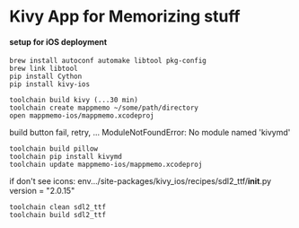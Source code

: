 # Kivy App for Memorizing stuff

#### setup for iOS deployment
```
brew install autoconf automake libtool pkg-config
brew link libtool
pip install Cython
pip install kivy-ios
```

```
toolchain build kivy (...30 min)
toolchain create mappmemo ~/some/path/directory
open mappmemo-ios/mappmemo.xcodeproj
```

build button fail, retry, ...
ModuleNotFoundError: No module named 'kivymd'
```
toolchain build pillow
toolchain pip install kivymd
toolchain update mappmemo-ios/mappmemo.xcodeproj
```

if don't see icons:
env.../site-packages/kivy_ios/recipes/sdl2_ttf/__init__.py
version = "2.0.15"
```
toolchain clean sdl2_ttf
toolchain build sdl2_ttf
```